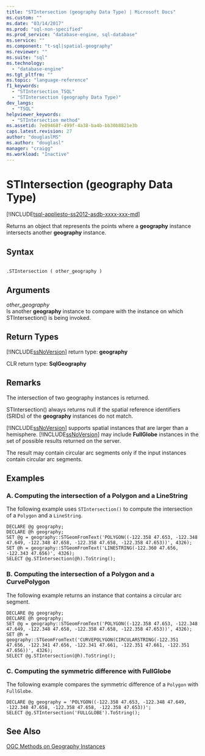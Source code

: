 ```yaml
---
title: "STIntersection (geography Data Type) | Microsoft Docs"
ms.custom: ""
ms.date: "03/14/2017"
ms.prod: "sql-non-specified"
ms.prod_service: "database-engine, sql-database"
ms.service: ""
ms.component: "t-sql|spatial-geography"
ms.reviewer: ""
ms.suite: "sql"
ms.technology: 
  - "database-engine"
ms.tgt_pltfrm: ""
ms.topic: "language-reference"
f1_keywords: 
  - "STIntersection_TSQL"
  - "STIntersection (geography Data Type)"
dev_langs: 
  - "TSQL"
helpviewer_keywords: 
  - "STIntersection method"
ms.assetid: 7e09468f-499f-4a38-ba4b-bb30b8821e3b
caps.latest.revision: 27
author: "douglaslMS"
ms.author: "douglasl"
manager: "craigg"
ms.workload: "Inactive"
---
```

# STIntersection (geography Data Type)
[!INCLUDE[tsql-appliesto-ss2012-asdb-xxxx-xxx-md](../../includes/tsql-appliesto-ss2012-asdb-xxxx-xxx-md.md)]

  Returns an object that represents the points where a **geography** instance intersects another **geography** instance.  
  
## Syntax  
  
```  
  
.STIntersection ( other_geography )  
```  
  
## Arguments  
 *other_geography*  
 Is another **geography** instance to compare with the instance on which STIntersection() is being invoked.  
  
## Return Types  
 [!INCLUDE[ssNoVersion](../../includes/ssnoversion-md.md)] return type: **geography**  
  
 CLR return type: **SqlGeography**  
  
## Remarks  
 The intersection of two geography instances is returned.  
  
 STIntersection() always returns null if the spatial reference identifiers (SRIDs) of the **geography** instances do not match.  
  
 [!INCLUDE[ssNoVersion](../../includes/ssnoversion-md.md)] supports spatial instances that are larger than a hemisphere. [!INCLUDE[ssNoVersion](../../includes/ssnoversion-md.md)] may include **FullGlobe** instances in the set of possible results returned on the server.  
  
 The result may contain circular arc segments only if the input instances contain circular arc segments.  
  
## Examples  
  
### A. Computing the intersection of a Polygon and a LineString  
 The following example uses `STIntersection()` to compute the intersection of a `Polygon` and a `LineString`.  
  
```  
DECLARE @g geography;  
DECLARE @h geography;  
SET @g = geography::STGeomFromText('POLYGON((-122.358 47.653, -122.348 47.649, -122.348 47.658, -122.358 47.658, -122.358 47.653))', 4326);  
SET @h = geography::STGeomFromText('LINESTRING(-122.360 47.656, -122.343 47.656)', 4326);  
SELECT @g.STIntersection(@h).ToString();  
```  
  
### B. Computing the intersection of a Polygon and a CurvePolygon  
 The following example returns an instance that contains a circular arc segment.  
  
```  
DECLARE @g geography;  
DECLARE @h geography;  
SET @g = geography::STGeomFromText('POLYGON((-122.358 47.653, -122.348 47.649, -122.348 47.658, -122.358 47.658, -122.358 47.653))', 4326);  
SET @h = geography::STGeomFromText('CURVEPOLYGON(CIRCULARSTRING(-122.351 47.656, -122.341 47.656, -122.341 47.661, -122.351 47.661, -122.351 47.656))', 4326);  
SELECT @g.STIntersection(@h).ToString();  
```  
  
### C. Computing the symmetric difference with FullGlobe  
 The following example compares the symmetric difference of a `Polygon` with `FullGlobe`.  
  
```  
DECLARE @g geography = 'POLYGON((-122.358 47.653, -122.348 47.649, -122.348 47.658, -122.358 47.658, -122.358 47.653))';  
SELECT @g.STIntersection('FULLGLOBE').ToString();  
```  
  
## See Also  
 [OGC Methods on Geography Instances](../../t-sql/spatial-geography/ogc-methods-on-geography-instances.md)  
  
  
